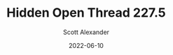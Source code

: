 ---
layout: podcast
title: "Hidden Open Thread 227.5"
author: Scott Alexander
description: https://astralcodexten.substack.com/p/hidden-open-thread-2275
date: 2022-06-10
length: 35436
duration: 9
guid: hidden-open-thread-2275
---